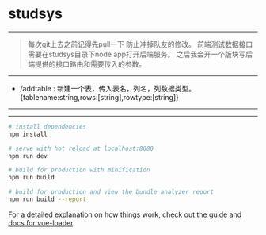 # studsys
***
>每次git上去之前记得先pull一下 防止冲掉队友的修改。
>前端测试数据接口需要在studsys目录下node app打开后端服务。
>之后我会开一个版块写后端提供的接口路由和需要传入的参数。
***
- /addtable   :  新建一个表，传入表名，列名，列数据类型。 {tablename:string,rows:[string],rowtype:[string]}







***
***
``` bash
# install dependencies
npm install

# serve with hot reload at localhost:8080
npm run dev

# build for production with minification
npm run build

# build for production and view the bundle analyzer report
npm run build --report
```

For a detailed explanation on how things work, check out the [guide](http://vuejs-templates.github.io/webpack/) and [docs for vue-loader](http://vuejs.github.io/vue-loader).
